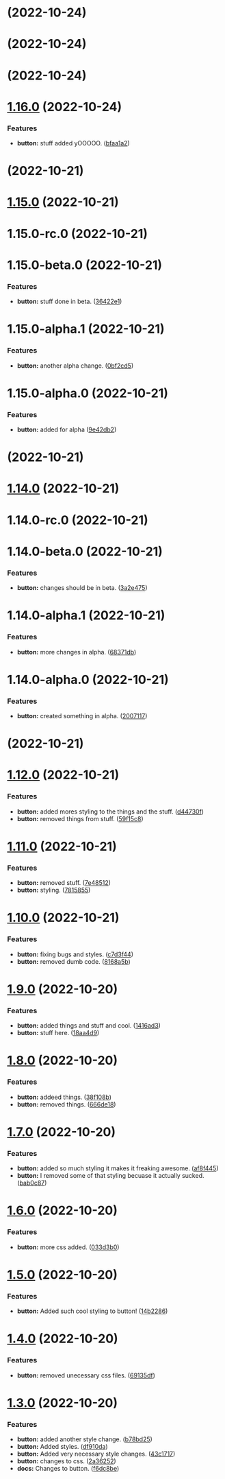 #  (2022-10-24)



#  (2022-10-24)



# [](https://github.com/AAInternal/aileron/compare/v1.16.0...v) (2022-10-24)



# [1.16.0](https://github.com/AAInternal/aileron/compare/v1.15.0...v1.16.0) (2022-10-24)


### Features

* **button:** stuff added yOOOOO. ([bfaa1a2](https://github.com/AAInternal/aileron/commit/bfaa1a2d72c46cec0f4459fe5b90f55fea1e1137))



# [](https://github.com/AAInternal/aileron/compare/v1.15.0...v) (2022-10-21)



# [1.15.0](https://github.com/AAInternal/aileron/compare/v1.14.0...v1.15.0) (2022-10-21)



# 1.15.0-rc.0 (2022-10-21)



# 1.15.0-beta.0 (2022-10-21)


### Features

* **button:** stuff done in beta. ([36422e1](https://github.com/AAInternal/aileron/commit/36422e13632b982df5d6780e4d9457fef61a7814))



# 1.15.0-alpha.1 (2022-10-21)


### Features

* **button:** another alpha change. ([0bf2cd5](https://github.com/AAInternal/aileron/commit/0bf2cd5f9253ea598efbb807d15d1850a1cd2628))



# 1.15.0-alpha.0 (2022-10-21)


### Features

* **button:** added for alpha ([9e42db2](https://github.com/AAInternal/aileron/commit/9e42db2aa82fda86a301d4621010f7508d259a5d))



# [](https://github.com/AAInternal/aileron/compare/v1.14.0...v) (2022-10-21)



# [1.14.0](https://github.com/AAInternal/aileron/compare/v1.13.0...v1.14.0) (2022-10-21)



# 1.14.0-rc.0 (2022-10-21)



# 1.14.0-beta.0 (2022-10-21)


### Features

* **button:** changes should be in beta. ([3a2e475](https://github.com/AAInternal/aileron/commit/3a2e4750a3f7883a5f1eb00bf37bce4035ed3d6a))



# 1.14.0-alpha.1 (2022-10-21)


### Features

* **button:** more changes in alpha. ([68371db](https://github.com/AAInternal/aileron/commit/68371db2c2688ae320ef2b47cc150c352003dd63))



# 1.14.0-alpha.0 (2022-10-21)


### Features

* **button:** created something in alpha. ([2007117](https://github.com/AAInternal/aileron/commit/2007117afd6bcadc958aaa137dcdc529772ec71c))



# [](https://github.com/AAInternal/aileron/compare/v1.13.0...v) (2022-10-21)



# [1.12.0](https://github.com/AAInternal/aileron/compare/v1.11.0...v1.12.0) (2022-10-21)


### Features

* **button:** added mores styling to the things and the stuff. ([d44730f](https://github.com/AAInternal/aileron/commit/d44730f21fc9168afa166e3611083278e98ee27b))
* **button:** removed things from stuff. ([59f15c8](https://github.com/AAInternal/aileron/commit/59f15c859c715b87877fbfde090a36b1babec125))



# [1.11.0](https://github.com/AAInternal/aileron/compare/v1.10.0...v1.11.0) (2022-10-21)


### Features

* **button:** removed stuff. ([7e48512](https://github.com/AAInternal/aileron/commit/7e48512a9858c20e5a3f11e8362c8fec2e909c13))
* **button:** styling. ([7815855](https://github.com/AAInternal/aileron/commit/78158550e793b5065a2f127b9a3fe756fd1e77ff))



# [1.10.0](https://github.com/AAInternal/aileron/compare/v1.9.0...v1.10.0) (2022-10-21)


### Features

* **button:** fixing bugs and styles. ([c7d3f44](https://github.com/AAInternal/aileron/commit/c7d3f44e5ba6a2e7745f1d7bdfe4b9d71a288a97))
* **button:** removed dumb code. ([8168a5b](https://github.com/AAInternal/aileron/commit/8168a5b029cbe9f3059c5e70e935fac9b5fbab88))



# [1.9.0](https://github.com/AAInternal/aileron/compare/v1.8.0...v1.9.0) (2022-10-20)


### Features

* **button:** added things and stuff and cool. ([1416ad3](https://github.com/AAInternal/aileron/commit/1416ad3931d127007ba605e26a3ac6eb6142eb69))
* **button:** stuff here. ([18aa4d9](https://github.com/AAInternal/aileron/commit/18aa4d91f5f849907c4cbfd30ce326e27640038a))



# [1.8.0](https://github.com/AAInternal/aileron/compare/v1.7.0...v1.8.0) (2022-10-20)


### Features

* **button:** addeed things. ([38f108b](https://github.com/AAInternal/aileron/commit/38f108b562c917f76356f7dd685c8e53d705f8ba))
* **button:** removed things. ([666de18](https://github.com/AAInternal/aileron/commit/666de180cb2d1db3a81f4628f3abc5d94d6a8779))



# [1.7.0](https://github.com/AAInternal/aileron/compare/v1.6.0...v1.7.0) (2022-10-20)


### Features

* **button:** added so much styling it makes it freaking awesome. ([af8f445](https://github.com/AAInternal/aileron/commit/af8f44568b345b14343be3c0631ec321b42670e8))
* **button:** I removed some of that styling becuase it actually sucked. ([bab0c87](https://github.com/AAInternal/aileron/commit/bab0c87ed085e5edd66a38c4c3bed4f0d72d7475))



# [1.6.0](https://github.com/AAInternal/aileron/compare/v1.5.0...v1.6.0) (2022-10-20)


### Features

* **button:** more css added. ([033d3b0](https://github.com/AAInternal/aileron/commit/033d3b05a43122b594204c765efe8f68b31c4b78))



# [1.5.0](https://github.com/AAInternal/aileron/compare/v1.4.0...v1.5.0) (2022-10-20)


### Features

* **button:** Added such cool styling to button! ([14b2286](https://github.com/AAInternal/aileron/commit/14b228607fceb7f3252a782860cb18d0a6bd9e86))



# [1.4.0](https://github.com/AAInternal/aileron/compare/v1.3.0...v1.4.0) (2022-10-20)


### Features

* **button:** removed unecessary css files. ([69135df](https://github.com/AAInternal/aileron/commit/69135df50e30715f9cc82154f922197e6f753a58))



# [1.3.0](https://github.com/AAInternal/aileron/compare/f6dc8befa88ae6feb5dabdacfa7ab99f531ad3e2...v1.3.0) (2022-10-20)


### Features

* **button:** added another style change. ([b78bd25](https://github.com/AAInternal/aileron/commit/b78bd25d7522a86d3c6551f0eb017f83f1eb3b2b))
* **button:** Added styles. ([df910da](https://github.com/AAInternal/aileron/commit/df910da67a350c5ab49d3f0b1e8085e2495d26db))
* **button:** Added very necessary style changes. ([43c1717](https://github.com/AAInternal/aileron/commit/43c171771e522362178a764b7b3bf94b3ed85250))
* **button:** changes to css. ([2a36252](https://github.com/AAInternal/aileron/commit/2a36252090ba2c8328a62d3c94cbaec53f8e960b))
* **docs:** Changes to button. ([f6dc8be](https://github.com/AAInternal/aileron/commit/f6dc8befa88ae6feb5dabdacfa7ab99f531ad3e2))



